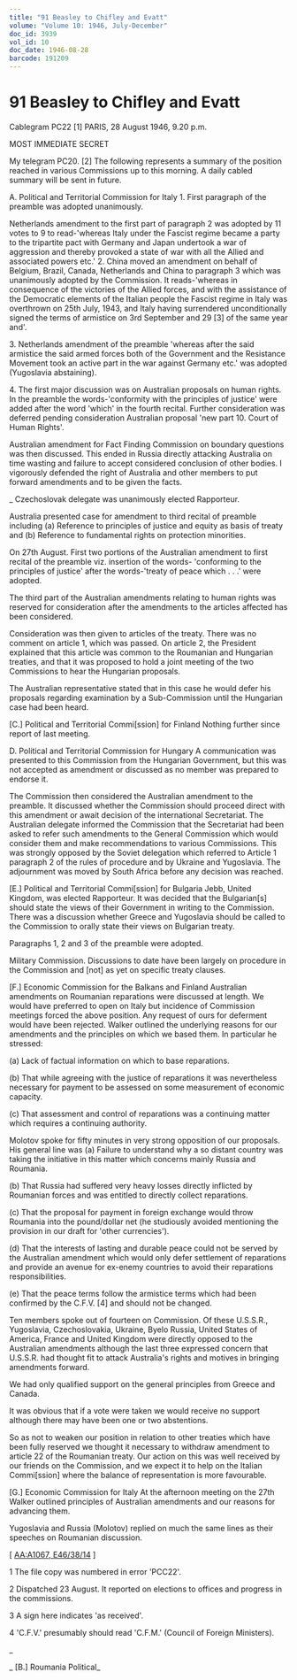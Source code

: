 ```yaml
---
title: "91 Beasley to Chifley and Evatt"
volume: "Volume 10: 1946, July-December"
doc_id: 3939
vol_id: 10
doc_date: 1946-08-28
barcode: 191209
---
```


# 91 Beasley to Chifley and Evatt

Cablegram PC22 [1] PARIS, 28 August 1946, 9.20 p.m.

MOST IMMEDIATE SECRET

My telegram PC20. [2] The following represents a summary of the position reached in various Commissions up to this morning. A daily cabled summary will be sent in future.

A. Political and Territorial Commission for Italy 1. First paragraph of the preamble was adopted unanimously.

Netherlands amendment to the first part of paragraph 2 was adopted by 11 votes to 9 to read-'whereas Italy under the Fascist regime became a party to the tripartite pact with Germany and Japan undertook a war of aggression and thereby provoked a state of war with all the Allied and associated powers etc.' 2. China moved an amendment on behalf of Belgium, Brazil, Canada, Netherlands and China to paragraph 3 which was unanimously adopted by the Commission. It reads-'whereas in consequence of the victories of the Allied forces, and with the assistance of the Democratic elements of the Italian people the Fascist regime in Italy was overthrown on 25th July, 1943, and Italy having surrendered unconditionally signed the terms of armistice on 3rd September and 29 [3] of the same year and'.

3\. Netherlands amendment of the preamble 'whereas after the said armistice the said armed forces both of the Government and the Resistance Movement took an active part in the war against Germany etc.' was adopted (Yugoslavia abstaining).

4\. The first major discussion was on Australian proposals on human rights. In the preamble the words-'conformity with the principles of justice' were added after the word 'which' in the fourth recital. Further consideration was deferred pending consideration Australian proposal 'new part 10. Court of Human Rights'.

Australian amendment for Fact Finding Commission on boundary questions was then discussed. This ended in Russia directly attacking Australia on time wasting and failure to accept considered conclusion of other bodies. I vigorously defended the right of Australia and other members to put forward amendments and to be given the facts.

_ Czechoslovak delegate was unanimously elected Rapporteur.

Australia presented case for amendment to third recital of preamble including (a) Reference to principles of justice and equity as basis of treaty and (b) Reference to fundamental rights on protection minorities.

On 27th August. First two portions of the Australian amendment to first recital of the preamble viz. insertion of the words- 'conforming to the principles of justice' after the words-'treaty of peace which . . .' were adopted.

The third part of the Australian amendments relating to human rights was reserved for consideration after the amendments to the articles affected has been considered.

Consideration was then given to articles of the treaty. There was no comment on article 1, which was passed. On article 2, the President explained that this article was common to the Roumanian and Hungarian treaties, and that it was proposed to hold a joint meeting of the two Commissions to hear the Hungarian proposals.

The Australian representative stated that in this case he would defer his proposals regarding examination by a Sub-Commission until the Hungarian case had been heard.

[C.] Political and Territorial Commi[ssion] for Finland Nothing further since report of last meeting.

D. Political and Territorial Commission for Hungary A communication was presented to this Commission from the Hungarian Government, but this was not accepted as amendment or discussed as no member was prepared to endorse it.

The Commission then considered the Australian amendment to the preamble. It discussed whether the Commission should proceed direct with this amendment or await decision of the international Secretariat. The Australian delegate informed the Commission that the Secretariat had been asked to refer such amendments to the General Commission which would consider them and make recommendations to various Commissions. This was strongly opposed by the Soviet delegation which referred to Article 1 paragraph 2 of the rules of procedure and by Ukraine and Yugoslavia. The adjournment was moved by South Africa before any decision was reached.

[E.] Political and Territorial Commi[ssion] for Bulgaria Jebb, United Kingdom, was elected Rapporteur. It was decided that the Bulgarian[s] should state the views of their Government in writing to the Commission. There was a discussion whether Greece and Yugoslavia should be called to the Commission to orally state their views on Bulgarian treaty.

Paragraphs 1, 2 and 3 of the preamble were adopted.

Military Commission. Discussions to date have been largely on procedure in the Commission and [not] as yet on specific treaty clauses.

[F.] Economic Commission for the Balkans and Finland Australian amendments on Roumanian reparations were discussed at length. We would have preferred to open on Italy but incidence of Commission meetings forced the above position. Any request of ours for deferment would have been rejected. Walker outlined the underlying reasons for our amendments and the principles on which we based them. In particular he stressed:

(a) Lack of factual information on which to base reparations.

(b) That while agreeing with the justice of reparations it was nevertheless necessary for payment to be assessed on some measurement of economic capacity.

(c) That assessment and control of reparations was a continuing matter which requires a continuing authority.

Molotov spoke for fifty minutes in very strong opposition of our proposals. His general line was (a) Failure to understand why a so distant country was taking the initiative in this matter which concerns mainly Russia and Roumania.

(b) That Russia had suffered very heavy losses directly inflicted by Roumanian forces and was entitled to directly collect reparations.

(c) That the proposal for payment in foreign exchange would throw Roumania into the pound/dollar net (he studiously avoided mentioning the provision in our draft for 'other currencies').

(d) That the interests of lasting and durable peace could not be served by the Australian amendment which would only defer settlement of reparations and provide an avenue for ex-enemy countries to avoid their reparations responsibilities.

(e) That the peace terms follow the armistice terms which had been confirmed by the C.F.V. [4] and should not be changed.

Ten members spoke out of fourteen on Commission. Of these U.S.S.R., Yugoslavia, Czechoslovakia, Ukraine, Byelo Russia, United States of America, France and United Kingdom were directly opposed to the Australian amendments although the last three expressed concern that U.S.S.R. had thought fit to attack Australia's rights and motives in bringing amendments forward.

We had only qualified support on the general principles from Greece and Canada.

It was obvious that if a vote were taken we would receive no support although there may have been one or two abstentions.

So as not to weaken our position in relation to other treaties which have been fully reserved we thought it necessary to withdraw amendment to article 22 of the Roumanian treaty. Our action on this was well received by our friends on the Commission, and we expect it to help on the Italian Commi[ssion] where the balance of representation is more favourable.

[G.] Economic Commission for Italy At the afternoon meeting on the 27th Walker outlined principles of Australian amendments and our reasons for advancing them.

Yugoslavia and Russia (Molotov) replied on much the same lines as their speeches on Roumanian discussion.

[ [AA:A1067, E46/38/14](http://www.naa.gov.au/cgi-bin/Search?O=I&Number=191209) ]

1 The file copy was numbered in error 'PCC22'.

2 Dispatched 23 August. It reported on elections to offices and progress in the commissions.

3 A sign here indicates 'as received'.

4 'C.F.V.' presumably should read 'C.F.M.' (Council of Foreign Ministers).

_

_ [B.] Roumania Political_

